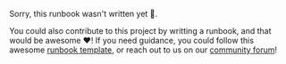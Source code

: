 Sorry, this runbook wasn't written yet 🙁. 


You could also contribute to this project by writting a runbook, and that would be awesome ❤️!
If you need guidance, you could follow this awesome [runbook template](https://github.com/SkeltonThatcher/run-book-template), or reach out to us on our [community forum](https://community.gitpod.io/)!